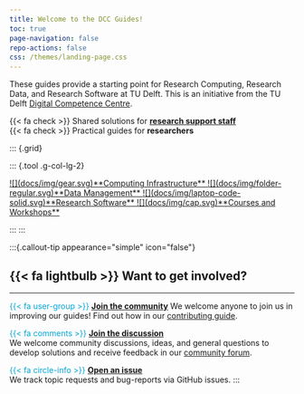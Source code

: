 ```yaml
---
title: Welcome to the DCC Guides!
toc: true
page-navigation: false
repo-actions: false
css: /themes/landing-page.css
---
```


These guides provide a starting point for Research Computing, Research Data, and Research Software at TU Delft. This is an initiative from the TU Delft [Digital Competence Centre](/docs/community/dcc.md). 

{{< fa check >}} Shared solutions for [**research support staff**](/docs/tud-support/index.md)<br>
{{< fa check >}} Practical guides for **researchers**<br>

::: {.grid}

::: {.tool .g-col-lg-2}

<a href="docs/infrastructure/getting_started.html" role="button" class="btn btn-outline-light">
![](docs/img/gear.svg)**Computing Infrastructure**
</a>

<a href="docs/data/getting_started.html" role="button" class="btn btn-outline-light">
![](docs/img/folder-regular.svg)**Data Management**
</a>

<a href="docs/software/getting_started.html" role="button" class="btn btn-outline-light">
![](docs/img/laptop-code-solid.svg)**Research Software**
</a>

<a href="docs/resources/courses.html" role="button" class="btn btn-outline-light">
![](docs/img/cap.svg)**Courses and Workshops**
</a>

:::
:::

:::{.callout-tip appearance="simple" icon="false"}
## {{< fa lightbulb >}} **Want to get involved?**
---
<span style="color: #00A6D6;">{{< fa user-group >}}</span> [**Join the community**](CONTRIBUTING.md)
We welcome anyone to join us in improving our guides! Find out how in our [contributing guide](CONTRIBUTING.md).

<span style="color: #00A6D6;">{{< fa comments >}}</span> [**Join the discussion**](https://github.com/TU-Delft-DCC/TU-Delft-DCC.github.io/discussions)  
We welcome community discussions, ideas, and general questions to develop solutions and receive feedback in our [community forum](https://github.com/TU-Delft-DCC/TU-Delft-DCC.github.io/discussions).

<span style="color: #00A6D6;">{{< fa circle-info >}}</span> [**Open an issue**](https://github.com/TU-Delft-DCC/TU-Delft-DCC.github.io/issues/new/choose)  
We track topic requests and bug-reports via GitHub issues.
:::